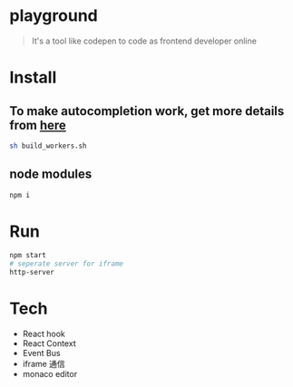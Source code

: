 # playground
> It's a tool like codepen to code as frontend developer online

# Install
## To make autocompletion work, get more details from [here](https://github.com/Microsoft/monaco-editor/blob/master/docs/integrate-esm.md#using-parcel)
```bash
sh build_workers.sh
```
## node modules
```bash
npm i
```

# Run
```bash
npm start
# seperate server for iframe
http-server
```

# Tech
* React hook
* React Context
* Event Bus
* iframe 通信
* monaco editor
